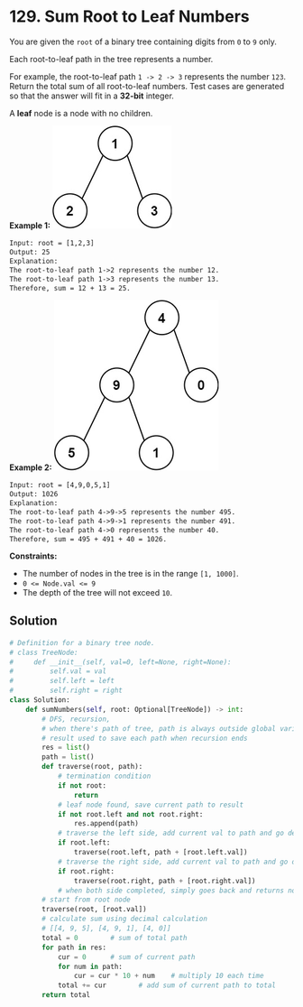 # 129. Sum Root to Leaf Numbers


You are given the `root` of a binary tree containing digits from `0` to `9` only.

Each root-to-leaf path in the tree represents a number.

For example, the root-to-leaf path `1 -> 2 -> 3` represents the number `123`.
Return the total sum of all root-to-leaf numbers. Test cases are generated so that the answer will fit in a **32-bit** integer.

A **leaf** node is a node with no children.

 

**Example 1:**
![img_17.png](../../Images/img_17.png)

```
Input: root = [1,2,3]
Output: 25
Explanation:
The root-to-leaf path 1->2 represents the number 12.
The root-to-leaf path 1->3 represents the number 13.
Therefore, sum = 12 + 13 = 25.
```
**Example 2:**
![img_18.png](../../Images/img_18.png)
```
Input: root = [4,9,0,5,1]
Output: 1026
Explanation:
The root-to-leaf path 4->9->5 represents the number 495.
The root-to-leaf path 4->9->1 represents the number 491.
The root-to-leaf path 4->0 represents the number 40.
Therefore, sum = 495 + 491 + 40 = 1026.
```
 

**Constraints:**

* The number of nodes in the tree is in the range `[1, 1000]`.
* `0 <= Node.val <= 9`
* The depth of the tree will not exceed `10`.

## Solution
```python
# Definition for a binary tree node.
# class TreeNode:
#     def __init__(self, val=0, left=None, right=None):
#         self.val = val
#         self.left = left
#         self.right = right
class Solution:
    def sumNumbers(self, root: Optional[TreeNode]) -> int:
        # DFS, recursion, 
        # when there's path of tree, path is always outside global variable
        # result used to save each path when recursion ends
        res = list()
        path = list()
        def traverse(root, path):
            # termination condition
            if not root:
                return
            # leaf node found, save current path to result
            if not root.left and not root.right:
                res.append(path)
            # traverse the left side, add current val to path and go deeper
            if root.left:
                traverse(root.left, path + [root.left.val])
            # traverse the right side, add current val to path and go deeper
            if root.right:
                traverse(root.right, path + [root.right.val])
            # when both side completed, simply goes back and returns nothing
        # start from root node
        traverse(root, [root.val])
        # calculate sum using decimal calculation
        # [[4, 9, 5], [4, 9, 1], [4, 0]]
        total = 0        # sum of total path
        for path in res:
            cur = 0      # sum of current path
            for num in path:
                cur = cur * 10 + num    # multiply 10 each time
            total += cur        # add sum of current path to total
        return total
```

